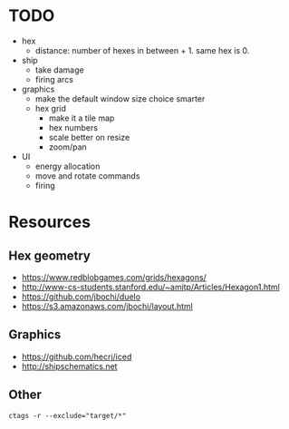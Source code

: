 # TODO

- hex
  - distance: number of hexes in between + 1. same hex is 0.
- ship
  - take damage
  - firing arcs
- graphics
  - make the default window size choice smarter
  - hex grid
    - make it a tile map
    - hex numbers
    - scale better on resize
    - zoom/pan
- UI
  - energy allocation
  - move and rotate commands
  - firing

# Resources

## Hex geometry

- https://www.redblobgames.com/grids/hexagons/
- http://www-cs-students.stanford.edu/~amitp/Articles/Hexagon1.html
- https://github.com/jbochi/duelo
- https://s3.amazonaws.com/jbochi/layout.html

## Graphics

- https://github.com/hecrj/iced
- http://shipschematics.net

## Other

`ctags -r --exclude="target/*"`
